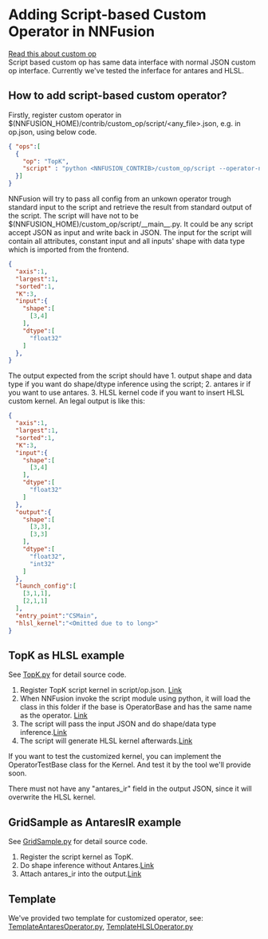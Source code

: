 # Adding Script-based Custom Operator in NNFusion
[Read this about custom op](https://github.com/microsoft/nnfusion/blob/master/src/contrib/custom_op/README.md)   
Script based custom op has same data interface with normal JSON custom op interface. Currently we've tested the inferface for antares and HLSL.

## How to add script-based custom operator?
Firstly, register custom operator in $(NNFUSION_HOME)/contrib/custom_op/script/<any_file>.json, e.g. in op.json, using below code.
```JSON
{ "ops":[
  {
    "op": "TopK",
    "script" : "python <NNFUSION_CONTRIB>/custom_op/script --operator-name=\"<OP_NAME>\" --input-config=<OP_JSON>"
  }]
}
```
NNFusion will try to pass all config from an unkown operator trough standard input to the script and retrieve the result from standard output of the script.
The script will have not to be $(NNFUSION_HOME)/custom_op/script/\_\_main\_\_.py. It could be any script accept JSON as input and write back in JSON.
The input for the script will contain all attributes, constant input and all inputs' shape with data type which is imported from the frontend.
```JSON
{
  "axis":1,
  "largest":1,
  "sorted":1,
  "K":3,
  "input":{
    "shape":[
      [3,4]
    ],
    "dtype":[
      "float32"
    ]
  },
}
```
The output expected from the script should have 1. output shape and data type if you want do shape/dtype inference using the script; 2. antares ir if you want to use antares. 
3. HLSL kernel code if you want to insert HLSL custom kernel. An legal output is like this:
```JSON
{
  "axis":1,
  "largest":1,
  "sorted":1,
  "K":3,
  "input":{
    "shape":[
      [3,4]
    ],
    "dtype":[
      "float32"
    ]
  },
  "output":{
    "shape":[
      [3,3],
      [3,3]
    ],
    "dtype":[
      "float32",
      "int32"
    ]
  },
  "launch_config":[
    [3,1,1],
    [2,1,1]
  ],
  "entry_point":"CSMain",
  "hlsl_kernel":"<Omitted due to to long>"
}
```

## TopK as HLSL example

See [TopK.py](https://github.com/microsoft/nnfusion/blob/wenxh/topk_doc/src/contrib/custom_op/script/TopK.py) for detail source code.   
1. Register TopK script kernel  in script/op.json. [Link](https://github.com/microsoft/nnfusion/blob/bc2fbb17594e4b10552e7745c0c28222e4b0a8b8/src/contrib/custom_op/script/op.json#L8)
2. When NNFusion invoke the script module using python,  it will load the class in this folder if the base is OperatorBase and has the same name as the operator. [Link](https://github.com/microsoft/nnfusion/blob/bc2fbb17594e4b10552e7745c0c28222e4b0a8b8/src/contrib/custom_op/script/__operator__.py#L100)
3. The script will pass the input JSON and do shape/data type inference.[Link](https://github.com/microsoft/nnfusion/blob/bc2fbb17594e4b10552e7745c0c28222e4b0a8b8/src/contrib/custom_op/script/TopK.py#L109)
4. The script will generate HLSL kernel afterwards.[Link](https://github.com/microsoft/nnfusion/blob/bc2fbb17594e4b10552e7745c0c28222e4b0a8b8/src/contrib/custom_op/script/TopK.py#L52)


If you want to test the customized kernel, you can implement the OperatorTestBase class for the Kernel. And test it by the tool we'll provide soon.

There must not have any "antares_ir" field in the output JSON, since it will overwrite the HLSL kernel.

## GridSample as AntaresIR example
See [GridSample.py](https://github.com/microsoft/nnfusion/blob/master/src/contrib/custom_op/script/GridSample.py) for detail source code.
1. Register the script kernel as TopK.
2. Do shape inference without Antares.[Link](https://github.com/microsoft/nnfusion/blob/bc2fbb17594e4b10552e7745c0c28222e4b0a8b8/src/contrib/custom_op/script/GridSample.py#L32)
3. Attach antares_ir into the output.[Link](https://github.com/microsoft/nnfusion/blob/bc2fbb17594e4b10552e7745c0c28222e4b0a8b8/src/contrib/custom_op/script/GridSample.py#L12)

## Template
We've provided two template for customized operator, see: [TemplateAntaresOperator.py](https://github.com/microsoft/nnfusion/blob/master/src/contrib/custom_op/script/TemplateAntaresOperator.py), [TemplateHLSLOperator.py](https://github.com/microsoft/nnfusion/blob/master/src/contrib/custom_op/script/TemplateHLSLOperator.py) 
